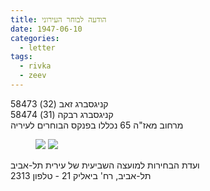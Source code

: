```yaml
---
title: הודעה לבוחר העירוני
date: 1947-06-10
categories:
  - letter
tags:
  - rivka
  - zeev
---
```


58473 קניגסברג זאב (32)  
58474 קניגסברג רבקה (31)  
מרחוב מאז"ה 65 נכללו בפנקס הבוחרים לעיריה

<figure class="half">
    <a  href="/pupko-papers/assets/images/1947-06-10-voters-notice-1.jpg">
    <img src="/pupko-papers/assets/images/1947-06-10-voters-notice-1.jpg"></a>
    <a  href="/pupko-papers/assets/images/1947-06-10-voters-notice-2.jpg">
    <img src="/pupko-papers/assets/images/1947-06-10-voters-notice-2.jpg"></a>
</figure>

ועדת הבחירות למועצה השביעית של עירית תל-אביב  
תל-אביב, רח' ביאליק 21 - טלפון 2313  

